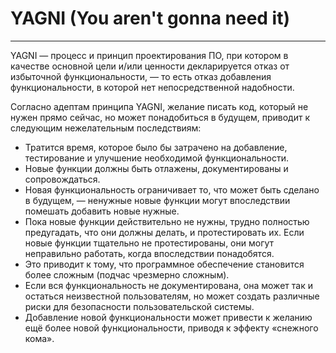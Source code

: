 # YAGNI (You aren't gonna need it)

---

YAGNI — процесс и принцип проектирования ПО, при котором в качестве основной цели и/или ценности декларируется отказ от избыточной функциональности, — то есть отказ добавления функциональности, в которой нет непосредственной надобности.

Согласно адептам принципа YAGNI, желание писать код, который не нужен прямо сейчас, но может понадобиться в будущем, приводит к следующим нежелательным последствиям:

+ Тратится время, которое было бы затрачено на добавление, тестирование и улучшение необходимой функциональности.
+ Новые функции должны быть отлажены, документированы и сопровождаться.
+ Новая функциональность ограничивает то, что может быть сделано в будущем, — ненужные новые функции могут впоследствии помешать добавить новые нужные.
+ Пока новые функции действительно не нужны, трудно полностью предугадать, что они должны делать, и протестировать их. Если новые функции тщательно не протестированы, они могут неправильно работать, когда впоследствии понадобятся.
+ Это приводит к тому, что программное обеспечение становится более сложным (подчас чрезмерно сложным).
+ Если вся функциональность не документирована, она может так и остаться неизвестной пользователям, но может создать различные риски для безопасности пользовательской системы.
+ Добавление новой функциональности может привести к желанию ещё более новой функциональности, приводя к эффекту «снежного кома».